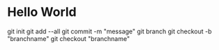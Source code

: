 # Hello World

git init
git add --all
git commit -m "message"
git branch
git checkout -b "branchname"
git checkout "branchname"

